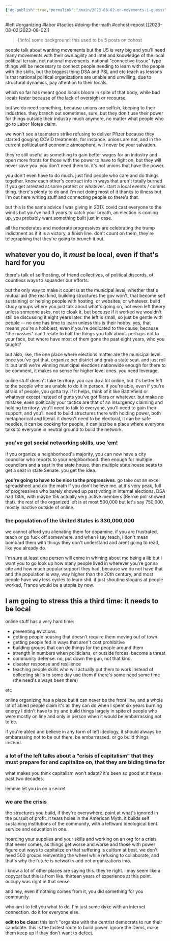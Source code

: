 ```yaml
---
{"dg-publish":true,"permalink":"/main/2023-08-02-on-movements-i-guess/"}
---
```



#left #organizing #labor #tactics #doing-the-math #cohost-repost
[[2023-08-02\|2023-08-02]]

>[!info] some background: this used to be 5 posts on cohost

people talk about wanting movements but the US is very big and you'll need many movements with their own agility and intel and knowledge of the local political terrain, not national movements. national "connective tissue" type things will be necessary to connect people needing to learn with the people with the skills, but the biggest thing DSA and PSL and etc teach as lessons is that national political organizations are unable and unwilling, due to structural dynamics, pay attention to their locals.

which so far has meant good locals bloom in spite of that body, while bad locals fester because of the lack of oversight or recourse.

but we do need something, because unions are selfish, keeping to their industries. they branch out sometimes, sure, but they don't use their power for things outside their industry much anymore, no matter what people who go to Labor Notes claim.

we won't see a teamsters strike refusing to deliver Pfizer because they started gouging COVID treatments, for instance. unions are not, and in the current political and economic atmosphere, will never be your salvation.

they're still useful as something to gain better wages for an industry and open more fronts for those with the power to have to fight on, but they will never save you. you don't need them to. it's not unions that have the power.

you don't even have to do much. just find people who care and do things together. know each other's contract info in ways that aren't totally burned if you get arrested at some protest or whatever. start a local events / comms thing. there's plenty to do and I'm not doing most of it thanks to illness but I'm out here writing stuff and connecting people so there's that.

but this is the same advice I was giving in 2017. covid cast everyone to the winds but you've had 3 years to catch your breath, an election is coming up, you probably want something built just in case.

all the moderates and moderate progressives are celebrating the trump indictment as if it is a victory, a finish line. don't count on them, they're telegraphing that they're going to brunch it out.

## whatever you do, it *must* be local, even if that's hard for you

there's talk of selfhosting, of friend collectives, of political discords, of countless ways to squander our efforts.

but the only way to make it count is at the municipal level, whether that's mutual aid (the real kind, building structures the gov won't, that become self sustaining) or helping people with hosting, or websites, or whatever. build study groups where you just talk about what's going on, not even left theory unless someone asks, not to cloak it, but because if it worked we wouldn't still be discussing it eight years later. the left is small, so just be gentle with people -- no one has time to learn unless this is their hobby. yes, that means you're a hobbiest, even if you're dedicated to the cause, because "the masses" can't relate to half the things you talk about. perhaps not to your face, but where have most of them gone the past eight years, who you taught?

but also, like, the one place where elections matter are the municipal level. once you've got that, organize per district and grab a state seat. and just roll it. but until we're winning municipal elections nationwide enough for there to be comment, it makes no sense for higher level ones. you need leverage.

online stuff doesn't take territory. you can do a lot online, but it's better left to the people who are unable to do it in person. if you're able, even if you're afraid of people, you gotta try. if it helps, think of it like Battlefield or whatever except instead of guns you've got fliers or whatever. but make no mistake, even politically your tactics are that of an insurgency claiming and holding territory. you'll need to talk to everyone, you'll need to gain their support, and you'll need to build structures there with holding power, both metaphorical and literal. it doesn't need to be electoral, it can be safe needles, it can be cooking for people, it can just be a place where everyone talks to everyone in neutral ground to build the network.

### you've got social networking skills, use 'em!

if you organize a neighborhood's majority, you can now have a city councilor who reports to your neighborhood. then enough for multiple councilors and a seat in the state house. then multiple state house seats to get a seat in state Senate. you get the idea.

**you're going to have to be nice to the progressives**. go take out an excel spreadsheet and do the math if you don't believe me. at it's very peak, full of progressives who barely showed up past voting in internal elections, DSA had 130k, with maybe 15k actually very active members (Bernie poll showed that). the rest of the organized left is at most 500,000 but let's say 750,000, mostly inactive outside of online.

### the population of the United States is 330,000,000

we cannot afford you alienating them for dopamine. if you are frustrated, teach or go fuck off somewhere. and when i say teach, i don't mean bombard them with things they don't understand and arent going to read, like you already do.

I'm sure at least one person will come in whining about me being a lib but i want you to go look up how many people lived in wherever you're gonna cite and how much popular support they had, because we do not have that and the population is way, way higher than the 20th century, and most people have way less cycles to learn shit. if just shouting slogans at people worked, France would be a utopia by now.

## I am going to stress this a third time: it needs to be local


online stuff has a very hard time:

- preventing evictions.
- getting people housing that doesn't require them moving out of town
- getting people fed in ways that aren't cost prohibitive
- building groups that can do things for the people around them
- strength in numbers when politicians, or outside forces, become a threat
- community defense. no, put down the gun, not that kind.
- disaster response and resilience
- teaching people skills who will actually put them to work instead of collecting skills to some day use them if there's some need some time (the need's always been there)

etc

online organizing has a place but it can never be the front line, and a whole lot of abled people claim it's all they can do when I spent six years burning energy I didn't have to try and build things largely in spite of people who were mostly on line and only in person when it would be embarrassing not to be.

if you're abled and believe in any form of left ideology, it should always be embarassing not to be out there. be embarrassed. or go build things instead.

### a lot of the left talks about a "crisis of capitalism" that they must prepare for and capitalize on, that they are biding time for

what makes you think capitalism won't adapt? it's been so good at it these past two decades.

lemmie let you in on a secret

### we are the crisis

the structures you build, if they're everywhere, point at what's ignored in the pursuit of profit. it tears holes in the American Myth. it builds self sustaining institutions of the community, with a leftward ideological bent. service and education in one.

hoarding your supplies and your skills and working on an org for a crisis that never comes, as things get worse and worse and those with power figure out ways to capitalize on that suffering is cultism at best. we don't need 500 groups reinventing the wheel while refusing to collaborate, and that's why the future is networks and not organizations imo.

i know a lot of other places are saying this. they're right. i may seem like a copycat but this is from like. thirteen years of experience at this point. occupy was right in that sense.

and hey, even if nothing comes from it, you did something for you community.

who am i to tell you what to do, I'm just some dyke with an internet connection. do it for everyone else.

**edit to be clear**: this isn't "organize with the centrist democrats to run their candidate. this is the fastest route to build power. ignore the Dems, make them keep up if they don't want to defect.
